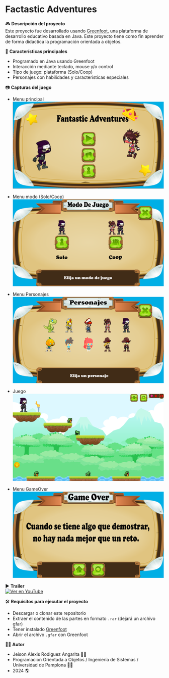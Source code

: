 # Factastic Adventures

🎮 **Descripción del proyecto**  
Este proyecto fue desarrollado usando [Greenfoot](https://www.greenfoot.org/), una plataforma de desarrollo educativo basada en Java. Este proyecto tiene como fin aprender de forma didactica la programación orientada a objetos.

📌 **Características principales**
- Programado en Java usando Greenfoot
- Interacción mediante teclado, mouse y/o control
- Tipo de juego: plataforma (Solo/Coop)
- Personajes con habilidades y caracteristicas especiales

📷 **Capturas del juego**
- Menu principal
![Captura](menu_juego.png)

- Menu modo (Solo/Coop)
![Captura](modo_juego.png)

- Menu Personajes
![Captura](personajes_juego.png)

- Juego
![Captura](juego.png)

- Menu GameOver
![Captura](gameover_juego.png)

▶️ **Trailer**  
[![Ver en YouTube](https://img.youtube.com/vi/ID_DEL_VIDEO/hqdefault.jpg)](https://www.youtube.com/watch?v=ID_DEL_VIDEO)

🛠️ **Requisitos para ejecutar el proyecto**
- Descargar o clonar este repositorio
- Extraer el contenido de las partes en formato `.rar`  (dejará un archivo gfar)
- Tener instalado [Greenfoot](https://www.greenfoot.org/download)
- Abrir el archivo `.gfar` con Greenfoot

👨‍💻 **Autor**
- Jeison Alexis Rodiguez Angarita 🙍‍♂️
- Programacion Orientada a Objetos / Ingeniería de Sistemas / Universidad de Pamplona 👨‍🎓
- 2024 🌎

